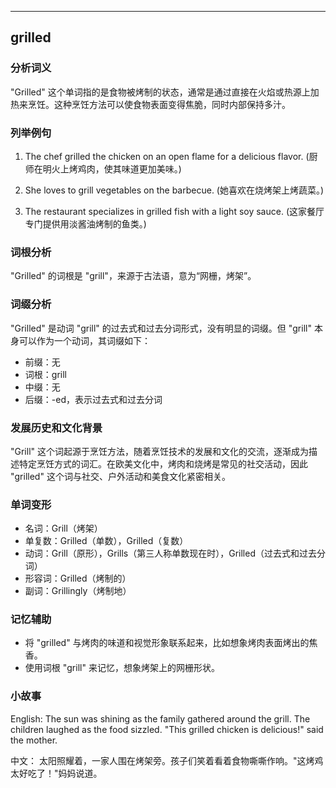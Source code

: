 
---------------
## grilled
### 分析词义
"Grilled" 这个单词指的是食物被烤制的状态，通常是通过直接在火焰或热源上加热来烹饪。这种烹饪方法可以使食物表面变得焦脆，同时内部保持多汁。

### 列举例句
1. The chef grilled the chicken on an open flame for a delicious flavor.
   (厨师在明火上烤鸡肉，使其味道更加美味。)

2. She loves to grill vegetables on the barbecue.
   (她喜欢在烧烤架上烤蔬菜。)

3. The restaurant specializes in grilled fish with a light soy sauce.
   (这家餐厅专门提供用淡酱油烤制的鱼类。)

### 词根分析
"Grilled" 的词根是 "grill"，来源于古法语，意为“网栅，烤架”。

### 词缀分析
"Grilled" 是动词 "grill" 的过去式和过去分词形式，没有明显的词缀。但 "grill" 本身可以作为一个动词，其词缀如下：
- 前缀：无
- 词根：grill
- 中缀：无
- 后缀：-ed，表示过去式和过去分词

### 发展历史和文化背景
"Grill" 这个词起源于烹饪方法，随着烹饪技术的发展和文化的交流，逐渐成为描述特定烹饪方式的词汇。在欧美文化中，烤肉和烧烤是常见的社交活动，因此 "grilled" 这个词与社交、户外活动和美食文化紧密相关。

### 单词变形
- 名词：Grill（烤架）
- 单复数：Grilled（单数），Grilled（复数）
- 动词：Grill（原形），Grills（第三人称单数现在时），Grilled（过去式和过去分词）
- 形容词：Grilled（烤制的）
- 副词：Grillingly（烤制地）

### 记忆辅助
- 将 "grilled" 与烤肉的味道和视觉形象联系起来，比如想象烤肉表面烤出的焦香。
- 使用词根 "grill" 来记忆，想象烤架上的网栅形状。

### 小故事
English:
The sun was shining as the family gathered around the grill. The children laughed as the food sizzled. "This grilled chicken is delicious!" said the mother.

中文：
太阳照耀着，一家人围在烤架旁。孩子们笑着看着食物嘶嘶作响。"这烤鸡太好吃了！"妈妈说道。

